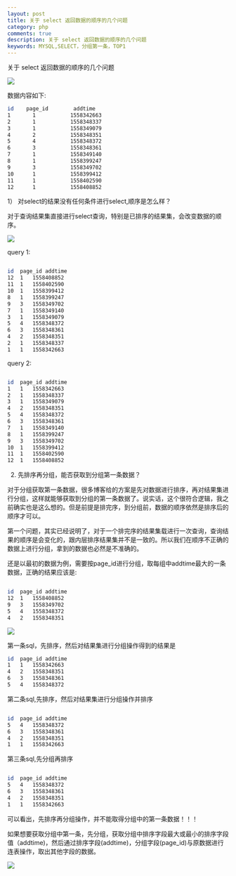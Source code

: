 ```yaml
---
layout: post
title: 关于 select 返回数据的顺序的几个问题
category: php
comments: true
description: 关于 select 返回数据的顺序的几个问题
keywords: MYSQL,SELECT，分组第一条，TOP1
---
```


关于 select 返回数据的顺序的几个问题


![](http://blog.static.aiaiaini.com/blog-2019-07-09_01.JPG)

数据内容如下:

```sh
id    page_id        addtime
1       1           1558342663
2       1           1558348337
3       1           1558349079
4       2           1558348351
5       4           1558348372
6       3           1558348361
7       1           1558349140
8       1           1558399247
9       3           1558349702
10      1           1558399412
11      1           1558402590
12      1           1558408852
```


1） 对select的结果没有任何条件进行select,顺序是怎么样？

对于查询结果集直接进行select查询，特别是已排序的结果集，会改变数据的顺序。


![](http://blog.static.aiaiaini.com/blog-2019-07-09_03.JPG)

query 1:

```sh

id  page_id addtime
12  1   1558408852
11  1   1558402590
10  1   1558399412
8   1   1558399247
9   3   1558349702
7   1   1558349140
3   1   1558349079
5   4   1558348372
6   3   1558348361
4   2   1558348351
2   1   1558348337
1   1   1558342663
```

query 2:

```sh

id  page_id addtime
1   1   1558342663
2   1   1558348337
3   1   1558349079
4   2   1558348351
5   4   1558348372
6   3   1558348361
7   1   1558349140
8   1   1558399247
9   3   1558349702
10  1   1558399412
11  1   1558402590
12  1   1558408852
```

2) 先排序再分组，能否获取到分组第一条数据？

对于分组获取第一条数据，很多博客给的方案是先对数据进行排序，再对结果集进行分组，这样就能够获取到分组的第一条数据了。说实话，这个很符合逻辑，我之前确实也是这么想的。但是前提是排完序，到分组前，数据的顺序依然是排序后的顺序才可以。

第一个问题，其实已经说明了，对于一个排完序的结果集载进行一次查询，查询结果的顺序是会变化的，跟内层排序结果集并不是一致的。所以我们在顺序不正确的数据上进行分组，拿到的数据也必然是不准确的。


还是以最初的数据为例，需要按page_id进行分组，取每组中addtime最大的一条数据，正确的结果应该是:

```sh

id  page_id addtime
12  1   1558408852
9   3   1558349702
5   4   1558348372
4   2   1558348351
```


![](http://blog.static.aiaiaini.com/blog-2019-07-09_07.JPG)

第一条sql，先排序，然后对结果集进行分组操作得到的结果是

```sh
id  page_id addtime
1   1   1558342663
4   2   1558348351
6   3   1558348361
5   4   1558348372
```

第二条sql,先排序，然后对结果集进行分组操作并排序

```sh

id  page_id addtime
5   4   1558348372
6   3   1558348361
4   2   1558348351
1   1   1558342663
```

第三条sql,先分组再排序

```sh

id  page_id addtime
5   4   1558348372
6   3   1558348361
4   2   1558348351
1   1   1558342663
```


可以看出，先排序再分组操作，并不能取得分组中的第一条数据！！！

如果想要获取分组中第一条，先分组，获取分组中排序字段最大或最小的排序字段值（addtime)，然后通过排序字段(addtime)，分组字段(page_id)与原数据进行连表操作，取出其他字段的数据。

![](http://blog.static.aiaiaini.com/blog-2019-07-09_06.JPG)
